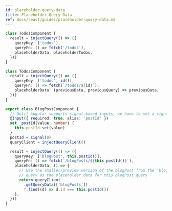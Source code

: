 ```yaml
---
id: placeholder-query-data
title: Placeholder Query Data
ref: docs/react/guides/placeholder-query-data.md
---
```


[//]: # 'ExampleValue'

```ts
class TodosComponent {
  result = injectQuery(() => ({
    queryKey: ['todos'],
    queryFn: () => fetch('/todos'),
    placeholderData: placeholderTodos,
  }))
}
```

[//]: # 'ExampleValue'
[//]: # 'Memoization'
[//]: # 'Memoization'
[//]: # 'ExampleFunction'

```ts
class TodosComponent {
  result = injectQuery(() => ({
    queryKey: ['todos', id()],
    queryFn: () => fetch(`/todos/${id}`),
    placeholderData: (previousData, previousQuery) => previousData,
  }))
}
```

[//]: # 'ExampleFunction'
[//]: # 'ExampleCache'

```ts
export class BlogPostComponent {
  // Until Angular supports signal-based inputs, we have to set a signal
  @Input({ required: true, alias: 'postId' })
  set _postId(value: number) {
    this.postId.set(value)
  }
  postId = signal(0)
  queryClient = injectQueryClient()

  result = injectQuery(() => ({
    queryKey: ['blogPost', this.postId()],
    queryFn: () => fetch(`/blogPosts/${this.postId()}`),
    placeholderData: () => {
      // Use the smaller/preview version of the blogPost from the 'blogPosts'
      // query as the placeholder data for this blogPost query
      return queryClient
        .getQueryData(['blogPosts'])
        ?.find((d) => d.id === this.postId())
    },
  }))
}
```

[//]: # 'ExampleCache'
[//]: # 'Materials'
[//]: # 'Materials'
